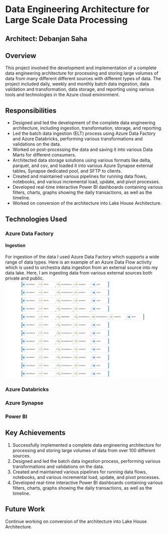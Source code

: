 #   Data Engineering Architecture for Large Scale Data Processing

## Architect: Debanjan Saha


##  Overview

This project involved the development and implementation of a complete data engineering architecture for processing and storing large volumes of data from many different different sources with different types of data. The project included daily, weekly and monthly batch data ingestion, data validation and transformation, data storage, and reporting using various tools and technologies in the Azure cloud environment.

##  Responsibilities

- Designed and led the development of the complete data engineering architecture, including ingestion, transformation, storage, and reporting.
- Led the batch data ingestion (ELT) process using Azure Data Factory and Azure Databricks, performing various transformations and validations on the data.
- Worked on post-processing the data and saving it into various Data Marts for different consumers.
- Architected data storage solutions using various formats like delta, parquet, and csv, and loaded it into various Azure Synapse external tables, Synapse dedicated pool, and SFTP to clients.
- Created and maintained various pipelines for running data flows, notebooks, and various incremental load, update, and pivot processes.
- Developed real-time interactive Power BI dashboards containing various filters, charts, graphs showing the daily transactions, as well as the timeline.
- Worked on conversion of the architecture into Lake House Architecture.

## Technologies Used

### Azure Data Factory

#### Ingestion

For ingestion of the data I used Azure Data Factory which supports a wide range of data types. Here is an example of an Azure Data Flow activity which is used to orchestra data ingestion from an external source into my data lake. Here, I am ingesting data from various external sources both private and public.
![data-flow](https://github.com/debanjansaha-git/dataengineeringarchitecture/blob/main/images/ADF_DataFlow.png)

### Azure Databricks
### Azure Synapse
### Power BI

## Key Achievements

1. Successfully implemented a complete data engineering architecture for processing and storing large volumes of data from over 100 different sources.
2. Designed and led the batch data ingestion process, performing various transformations and validations on the data.
3. Created and maintained various pipelines for running data flows, notebooks, and various incremental load, update, and pivot processes.
4. Developed real-time interactive Power BI dashboards containing various filters, charts, graphs showing the daily transactions, as well as the timeline.

## Future Work

Continue working on conversion of the architecture into Lake House Architecture.

